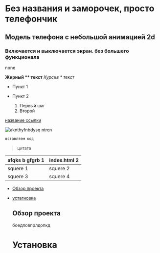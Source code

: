 # Без названия и заморочек, просто телефончик
##  Модель телефона с небольшой анимацией 2d
### Включается и выключается экран. без большего функционала

none

**Жирный ** текст**
*Курсив * текст*

- Пункт 1
- Пункт 2

  1. Первый шаг
  2. Второй

[название ссылки](https://exp.com)

![aknthyfnbdysq ntrcn](https://ex.com/image.png)

```bash
вставляем код
```

> цитата

| afqks b gfgrb 1 | index.html 2 |
|-------------|-------------|
| squere 1    | squere 2    |
| squere 3    | squere 4    |

- [Обзор проекта](обзор-проекта)
- [устагновка](установка)

  ## Обзор проекта
  боедловпрлдопкд
  # Установка
